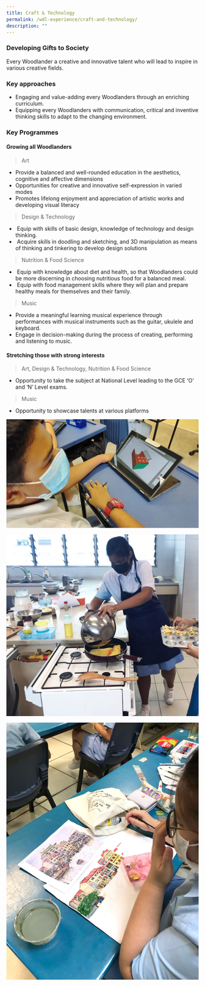 ```yaml
---
title: Craft & Technology
permalink: /wdl-experience/craft-and-technology/
description: ""
---
```

### Developing Gifts to Society

Every Woodlander a creative and innovative talent who will lead to inspire in various creative fields.

### Key approaches

*   Engaging and value-adding every Woodlanders through an enriching curriculum.
*   Equipping every Woodlanders with communication, critical and inventive thinking skills to adapt to the changing environment.

### Key Programmes

#### Growing all Woodlanders
> Art

* Provide a balanced and well-rounded education in the aesthetics, cognitive and affective dimensions  
* Opportunities for creative and innovative self-expression in varied modes  
* Promotes lifelong enjoyment and appreciation of artistic works and developing visual literacy

> Design & Technology

*  Equip with skills of basic design, knowledge of technology and design thinking.  
*  Acquire skills in doodling and sketching, and 3D manipulation as means of thinking and tinkering to develop design solutions

> Nutrition & Food Science

*  Equip with knowledge about diet and health, so that Woodlanders could be more discerning in choosing nutritious food for a balanced meal.  
*  Equip with food management skills where they will plan and prepare healthy meals for themselves and their family.

> Music

* Provide a meaningful learning musical experience through performances with musical instruments such as the guitar, ukulele and keyboard.  
* Engage in decision-making during the process of creating, performing and listening to music.

#### Stretching those with strong interests
> Art, Design & Technology, Nutrition & Food Science

* Opportunity to take the subject at National Level leading to the GCE ‘O’ and ‘N’ Level exams.

> Music

* Opportunity to showcase talents at various platforms


![](/images/Departments/dnt.jpg)

![](/images/Departments/fce.jpg)

![](/images/Departments/art.jpg)
